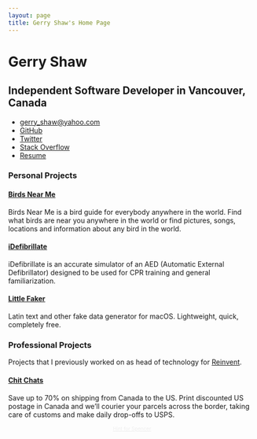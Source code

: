```yaml
---
layout: page
title: Gerry Shaw's Home Page
---
```


# Gerry Shaw

## Independent Software Developer in Vancouver, Canada

- [gerry_shaw@yahoo.com](mailto:gerry_shaw@yahoo.com)
- [GitHub](https://github.com/gshaw)
- [Twitter](https://twitter.com/gerry_shaw)
- [Stack Overflow](https://stackoverflow.com/users/265940/gerry-shaw)
- [Resume](/resume)

### Personal Projects

#### [Birds Near Me](https://birdsnearme.com)

Birds Near Me is a bird guide for everybody anywhere in the world. Find what birds are near you anywhere in the world or find pictures, songs, locations and information about any bird in the world.

#### [iDefibrillate](/idefibrillate/)

iDefibrillate is an accurate simulator of an AED (Automatic External Defibrillator) designed to be used for CPR training and general familiarization.

#### [Little Faker](/littlefaker/)

Latin text and other fake data generator for macOS. Lightweight, quick, completely free.

### Professional Projects

Projects that I previously worked on as head of technology for [Reinvent](https://reinvent.com).

#### [Chit Chats](https://chitchats.com)

Save up to 70% on shipping from Canada to the US. Print discounted US postage in Canada and we’ll courier your parcels across the border, taking care of customs and make daily drop-offs to USPS.

<p style="text-align:center"><a href="/spencer" style="font-size: 10px; color:#eee">Hint for Spencer</a></p>
